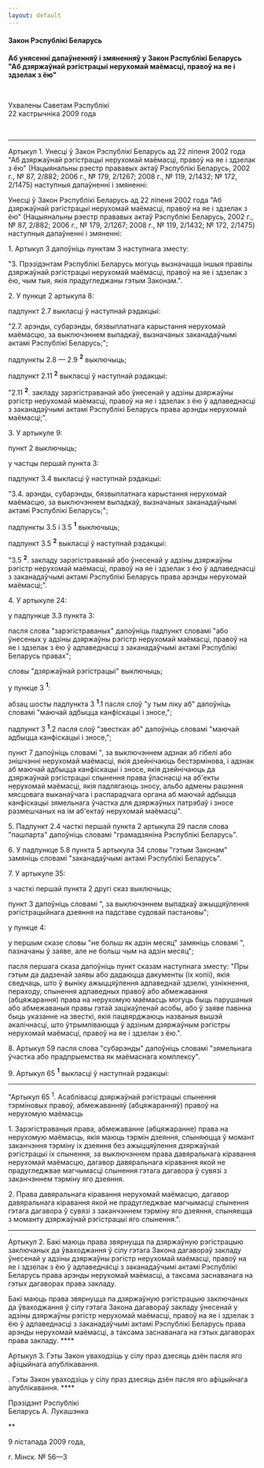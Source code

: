```yaml
---
layout: default
---
```


#### Закон Рэспублікі Беларусь

**Аб унясенні дапаўненняў і змяненняў у Закон Рэспублікі Беларусь  
"Аб дзяржаўнай рэгістрацыі нерухомай маёмасці, правоў на яе і здзелак з
ёю"**

 

Ухвалены Саветам Рэспублікі  
22 кастрычніка 2009 года

 

****

Артыкул 1. Унесці ў Закон Рэспублікі Беларусь ад 22 ліпеня 2002 года "Аб
дзяржаўнай рэгістрацыі нерухомай маёмасці, правоў на яе і здзелак з ёю"
(Нацыянальны рэестр прававых актаў Рэспублікі Беларусь, 2002 г., № 87,
2/882; 2006 г., № 179, 2/1267; 2008 г., № 119, 2/1432; № 172, 2/1475)
наступныя дапаўненні і змяненні:

Унесці ў Закон Рэспублікі Беларусь ад 22 ліпеня 2002 года "Аб дзяржаўнай
рэгістрацыі нерухомай маёмасці, правоў на яе і здзелак з ёю"
(Нацыянальны рэестр прававых актаў Рэспублікі Беларусь, 2002
г., № 87, 2/882; 2006 г., № 179, 2/1267; 2008 г., № 119, 2/1432; № 172,
2/1475) наступныя дапаўненні і змяненні:

1\. Артыкул 3 дапоўніць пунктам 3 наступнага зместу:

"3. Прэзідэнтам Рэспублікі Беларусь могуць вызначацца іншыя правілы
дзяржаўнай рэгістрацыі нерухомай маёмасці, правоў на яе і здзелак з
ёю, чым тыя, якія прадугледжаны гэтым Законам.".

2\. У пункце 2 артыкула 8:

падпункт 2.7 выкласці ў наступнай рэдакцыі:

"2.7. арэнды, субарэнды, бязвыплатнага карыстання нерухомай маёмасцю, за
выключэннем выпадкаў, вызначаных заканадаўчымі актамі Рэспублікі
Беларусь;";

падпункты 2.8 — 2.9 **<sup>2</sup>** выключыць;

падпункт 2.11 **<sup>2</sup>** выкласці ў наступнай рэдакцыі:

"2.11 **<sup>2</sup>**. закладу зарэгістраванай або ўнесенай у адзіны
дзяржаўны рэгістр нерухомай маёмасці, правоў на яе і здзелак з ёю ў
адпаведнасці з заканадаўчымі актамі Рэспублікі Беларусь права арэнды
нерухомай маёмасці;".

3\. У артыкуле 9:

пункт 2 выключыць;

у частцы першай пункта 3:

падпункт 3.4 выкласці ў наступнай рэдакцыі:

"3.4. арэнды, субарэнды, бязвыплатнага карыстання нерухомай маёмасцю, за
выключэннем выпадкаў, вызначаных заканадаўчымі актамі Рэспублікі
Беларусь;";

падпункты 3.5 і 3.5 **<sup>1</sup>** выключыць;

падпункт 3.5 **<sup>2</sup>** выкласці ў наступнай рэдакцыі:

"3.5 **<sup>2</sup>**. закладу зарэгістраванай або ўнесенай у адзіны
дзяржаўны рэгістр нерухомай маёмасці, правоў на яе і здзелак з ёю ў
адпаведнасці з заканадаўчымі актамі Рэспублікі Беларусь права арэнды
нерухомай маёмасці;".

4\. У артыкуле 24:

у падпункце 3.3 пункта 3:

пасля слова "зарэгістраваных" дапоўніць падпункт словамі "або ўнесеных у
адзіны дзяржаўны рэгістр нерухомай маёмасці, правоў на яе і здзелак з ёю
ў адпаведнасці з заканадаўчымі актамі Рэспублікі Беларусь правах";

словы "дзяржаўнай рэгістрацыі" выключыць;

у пункце 3 **<sup>1</sup>**:

абзац шосты падпункта 3 **<sup>1</sup>**.1 пасля слоў "у тым ліку аб"
дапоўніць словамі "маючай адбыцца канфіскацыі і зносе,";

падпункт 3 **<sup>1</sup>**.2 пасля слоў "звестках аб" дапоўніць словамі
"маючай адбыцца канфіскацыі і зносе,";

пункт 7 дапоўніць словамі ", за выключэннем адзнак аб гібелі або
знішчэнні нерухомай маёмасці, якія дзейнічаюць бестэрмінова, і
адзнак аб маючай адбыцца канфіскацыі і зносе, якія дзейнічаюць да
дзяржаўнай рэгістрацыі спынення права ўласнасці на аб'екты
нерухомай маёмасці, якія падлягаюць зносу, альбо адмены рашэння
мясцовага выканаўчага і распарадчага органа аб маючай адбыцца
канфіскацыі зямельнага ўчастка для дзяржаўных патрэбаў і
зносе размешчаных на ім аб'ектаў нерухомай маёмасці".

5\. Падпункт 2.4 часткі першай пункта 2 артыкула 29 пасля слова
"пашпарта" дапоўніць словамі "грамадзяніна Рэспублікі Беларусь".

6\. У падпункце 5.8 пункта 5 артыкула 34 словы "гэтым Законам" замяніць
словамі "заканадаўчымі актамі Рэспублікі Беларусь".

7\. У артыкуле 35:

з часткі першай пункта 2 другі сказ выключыць;

пункт 3 дапоўніць словамі ", за выключэннем выпадкаў ажыццяўлення
рэгістрацыйнага дзеяння на падставе судовай пастановы";

у пункце 4:

у першым сказе словы "не больш як адзін месяц" замяніць словамі ",
пазначаны ў заяве, але не больш чым на адзін месяц";

пасля першага сказа дапоўніць пункт сказам наступнага зместу: "Пры гэтым
да дадзенай заявы або дадаюцца дакументы (іх копіі), якія сведчаць, што
ў выніку ажыццяўлення адпаведнай здзелкі, узнікнення, пераходу,
спынення адпаведных правоў або абмежавання (абцяжарання) права
на нерухомую маёмасць могуць быць парушаныя або абмежаваныя правы
гэтай зацікаўленай асобы, або ў заяве павінна быць указанне на
звесткі, якія пацвярджаюць названыя вышэй акалічнасці, што
ўтрымліваюцца ў адзіным дзяржаўным рэгістры нерухомай маёмасці,
правоў на яе і здзелак з ёю.".

8\. Артыкул 59 пасля слова "субарэнды" дапоўніць словамі "зямельнага
ўчастка або прадпрыемства як маёмаснага комплексу".

9\. Артыкул 65 **<sup>1</sup>** выкласці ў наступнай рэдакцыі:

****

"Артыкул 65 <sup>1</sup>. Асаблівасці дзяржаўнай рэгістрацыі спынення
тэрміновых правоў, абмежаванняў (абцяжаранняў) правоў на нерухомую
маёмасць

1\. Зарэгістраваныя права, абмежаванне (абцяжаранне) права на нерухомую
маёмасць, якія маюць тэрмін дзеяння, спыняюцца ў момант заканчэння
тэрміну іх дзеяння без ажыццяўлення дзяржаўнай рэгістрацыі іх
спынення, за выключэннем права давяральнага кіравання нерухомай
маёмасцю, дагавор давяральнага кіравання якой не прадугледжвае
магчымасці спынення гэтага дагавора ў сувязі з заканчэннем
тэрміну яго дзеяння.

2\. Права давяральнага кіравання нерухомай маёмасцю, дагавор
давяральнага кіравання якой не прадугледжвае магчымасці
спынення гэтага дагавора ў сувязі з заканчэннем тэрміну яго
дзеяння, спыняецца з моманту дзяржаўнай рэгістрацыі яго
спынення.".

****

Артыкул 2. Бакі маюць права звярнуцца па дзяржаўную рэгістрацыю
заключаных да ўваходжання ў сілу гэтага Закона дагавораў
закладу ўнесенай у адзіны дзяржаўны рэгістр нерухомай маёмасці,
правоў на яе і здзелак з ёю ў адпаведнасці з заканадаўчымі актамі
Рэспублікі Беларусь права арэнды нерухомай маёмасці, а таксама
заснаванага на гэтых дагаворах права закладу.

Бакі маюць права звярнуцца па дзяржаўную рэгістрацыю заключаных да
ўваходжання ў сілу гэтага Закона дагавораў закладу ўнесенай у
адзіны дзяржаўны рэгістр нерухомай маёмасці, правоў на яе і здзелак
з ёю ў адпаведнасці з заканадаўчымі актамі Рэспублікі Беларусь права
арэнды нерухомай маёмасці, а таксама заснаванага на гэтых дагаворах
права закладу. ****

Артыкул 3. Гэты Закон уваходзіць у сілу праз дзесяць дзён пасля яго
афіцыйнага апублікавання.

. Гэты Закон уваходзіць у сілу праз дзесяць дзён пасля яго афіцыйнага
апублікавання. ****

Прэзідэнт Рэспублікі  
Беларусь А. Лукашэнка

**

9 лістапада 2009 года,

г. Мінск. № 56—З
